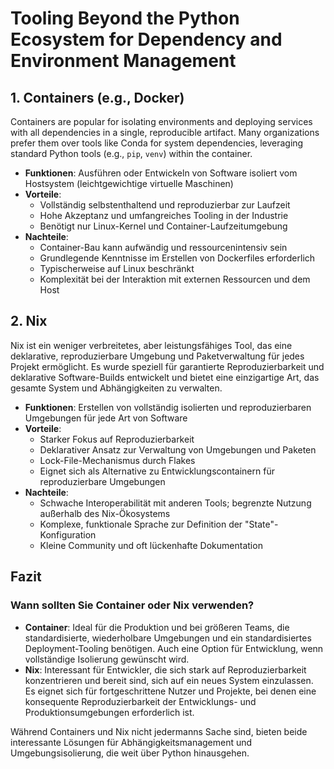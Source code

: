 # Tooling Beyond the Python Ecosystem for Dependency and Environment Management

## 1. **Containers (e.g., Docker)**

Containers are popular for isolating environments and deploying services with all dependencies in a single, reproducible artifact. Many organizations prefer them over tools like Conda for system dependencies, leveraging standard Python tools (e.g., `pip`, `venv`) within the container.

- **Funktionen**: Ausführen oder Entwickeln von Software isoliert vom Hostsystem (leichtgewichtige virtuelle Maschinen)
- **Vorteile**:
  - Vollständig selbstenthaltend und reproduzierbar zur Laufzeit
  - Hohe Akzeptanz und umfangreiches Tooling in der Industrie
  - Benötigt nur Linux-Kernel und Container-Laufzeitumgebung
- **Nachteile**:
  - Container-Bau kann aufwändig und ressourcenintensiv sein
  - Grundlegende Kenntnisse im Erstellen von Dockerfiles erforderlich
  - Typischerweise auf Linux beschränkt
  - Komplexität bei der Interaktion mit externen Ressourcen und dem Host

## 2. **Nix**

Nix ist ein weniger verbreitetes, aber leistungsfähiges Tool, das eine deklarative, reproduzierbare Umgebung und Paketverwaltung für jedes Projekt ermöglicht. Es wurde speziell für garantierte Reproduzierbarkeit und deklarative Software-Builds entwickelt und bietet eine einzigartige Art, das gesamte System und Abhängigkeiten zu verwalten.

- **Funktionen**: Erstellen von vollständig isolierten und reproduzierbaren Umgebungen für jede Art von Software
- **Vorteile**:
  - Starker Fokus auf Reproduzierbarkeit
  - Deklarativer Ansatz zur Verwaltung von Umgebungen und Paketen
  - Lock-File-Mechanismus durch Flakes
  - Eignet sich als Alternative zu Entwicklungscontainern für reproduzierbare Umgebungen
- **Nachteile**:
  - Schwache Interoperabilität mit anderen Tools; begrenzte Nutzung außerhalb des Nix-Ökosystems
  - Komplexe, funktionale Sprache zur Definition der "State"-Konfiguration
  - Kleine Community und oft lückenhafte Dokumentation

## Fazit

### Wann sollten Sie Container oder Nix verwenden?

- **Container**: Ideal für die Produktion und bei größeren Teams, die standardisierte, wiederholbare Umgebungen und ein standardisiertes Deployment-Tooling benötigen. Auch eine Option für Entwicklung, wenn vollständige Isolierung gewünscht wird.
- **Nix**: Interessant für Entwickler, die sich stark auf Reproduzierbarkeit konzentrieren und bereit sind, sich auf ein neues System einzulassen. Es eignet sich für fortgeschrittene Nutzer und Projekte, bei denen eine konsequente Reproduzierbarkeit der Entwicklungs- und Produktionsumgebungen erforderlich ist.

Während Containers und Nix nicht jedermanns Sache sind, bieten beide interessante Lösungen für Abhängigkeitsmanagement und Umgebungsisolierung, die weit über Python hinausgehen.
